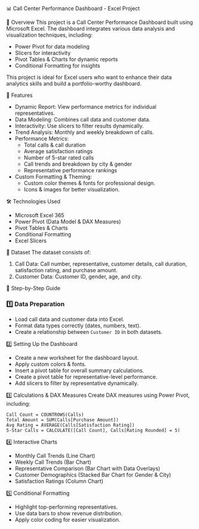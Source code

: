 📊 Call Center Performance Dashboard - Excel Project

📌 Overview
This project is a Call Center Performance Dashboard built using Microsoft Excel. The dashboard integrates various data analysis and visualization techniques, including:
- Power Pivot for data modeling
- Slicers for interactivity
- Pivot Tables & Charts for dynamic reports
- Conditional Formatting for insights

This project is ideal for Excel users who want to enhance their data analytics skills and build a portfolio-worthy dashboard.

🎯 Features
- Dynamic Report: View performance metrics for individual representatives.
- Data Modeling: Combines call data and customer data.
- Interactivity: Use slicers to filter results dynamically.
- Trend Analysis: Monthly and weekly breakdown of calls.
- Performance Metrics:
  - Total calls & call duration
  - Average satisfaction ratings
  - Number of 5-star rated calls
  - Call trends and breakdown by city & gender
  - Representative performance rankings
- Custom Formatting & Theming:
  - Custom color themes & fonts for professional design.
  - Icons & images for better visualization.

🛠️ Technologies Used
- Microsoft Excel 365
- Power Pivot (Data Model & DAX Measures)
- Pivot Tables & Charts
- Conditional Formatting
- Excel Slicers

📂 Dataset
The dataset consists of:
1. Call Data: Call number, representative, customer details, call duration, satisfaction rating, and purchase amount.
2. Customer Data: Customer ID, gender, age, and city.

📌 Step-by-Step Guide
### 1️⃣ Data Preparation
- Load call data and customer data into Excel.
- Format data types correctly (dates, numbers, text).
- Create a relationship between `Customer ID` in both datasets.

2️⃣ Setting Up the Dashboard
- Create a new worksheet for the dashboard layout.
- Apply custom colors & fonts.
- Insert a pivot table for overall summary calculations.
- Create a pivot table for representative-level performance.
- Add slicers to filter by representative dynamically.

3️⃣ Calculations & DAX Measures
Create DAX measures using Power Pivot, including:
```DAX
Call Count = COUNTROWS(Calls)
Total Amount = SUM(Calls[Purchase Amount])
Avg Rating = AVERAGE(Calls[Satisfaction Rating])
5-Star Calls = CALCULATE([Call Count], Calls[Rating Rounded] = 5)
```

4️⃣ Interactive Charts
- Monthly Call Trends (Line Chart)
- Weekly Call Trends (Bar Chart)
- Representative Comparison (Bar Chart with Data Overlays)
- Customer Demographics (Stacked Bar Chart for Gender & City)
- Satisfaction Ratings (Column Chart)

5️⃣ Conditional Formatting
- Highlight top-performing representatives.
- Use data bars to show revenue distribution.
- Apply color coding for easier visualization.






